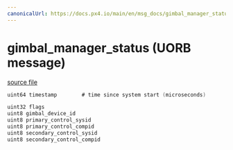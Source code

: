 ```yaml
---
canonicalUrl: https://docs.px4.io/main/en/msg_docs/gimbal_manager_status
---
```


# gimbal_manager_status (UORB message)



[source file](https://github.com/PX4/PX4-Autopilot/blob/release/1.13/msg/gimbal_manager_status.msg)

```c
uint64 timestamp		# time since system start (microseconds)

uint32 flags
uint8 gimbal_device_id
uint8 primary_control_sysid
uint8 primary_control_compid
uint8 secondary_control_sysid
uint8 secondary_control_compid

```
